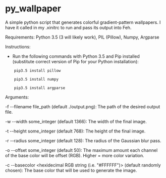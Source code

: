 # py_wallpaper
A simple python script that generates colorful gradient-pattern wallpapers. I have it called in my .xinitrc to run and pass its output into Feh.

Requirements: Python 3.5 (3 will likely work), PIL (Pillow), Numpy, Argparse

Instructions:
  - Run the following commands with Python 3.5 and Pip installed (substitute correct version of Pip for your Python installation):
  
  ```
      pip3.5 install pillow
      
      pip3.5 install numpy
      
      pip3.5 install argparse
  ```
  
Arguments:

-f --filename file_path (default ./output.png): The path of the desired output file.

-w --width some_integer (default 1366): The width of the final image.

-t --height some_integer (default 768): The height of the final image.

-r --radius some_integer (default 128): The radius of the Gaussian blur pass.

-o --offset some_integer (default 50): The maximum amount each channel of the base color will be offset (RGB). Higher = more color variation.

-c --basecolor <hexidecimal RGB string (i.e. "#FFFFFF")> (default randomly chosen): The base color that will be used to generate the image.
